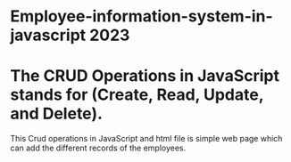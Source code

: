# Employee-information-system-in-javascript 2023
# The CRUD Operations in JavaScript stands for (Create, Read, Update, and Delete).
This Crud operations in JavaScript and html file is simple web page which can add the different records of the employees.
